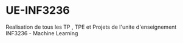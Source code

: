 # UE-INF3236
Realisation de tous les TP , TPE et Projets de l'unite d'enseignement INF3236 - Machine Learning

